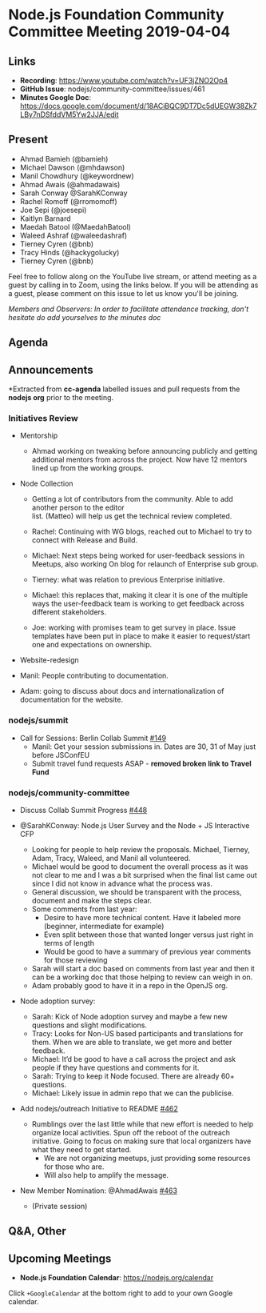 # Node.js Foundation Community Committee Meeting 2019-04-04

## Links

* **Recording**: https://www.youtube.com/watch?v=UF3jZNO2Op4
* **GitHub Issue**: nodejs/community-committee/issues/461
* **Minutes Google Doc**: https://docs.google.com/document/d/18ACiBQC9DT7Dc5dUEGW38Zk7LBy7nDSfddVM5Yw2JJA/edit

## Present

* Ahmad Bamieh (@bamieh)
* Michael Dawson (@mhdawson)
* Manil Chowdhury (@keywordnew)
* Ahmad Awais (@ahmadawais)
* Sarah Conway @SarahKConway
* Rachel Romoff (@rromomoff)
* Joe Sepi (@joesepi)
* Kaitlyn Barnard
* Maedah Batool (@MaedahBatool)
* Waleed Ashraf (@waleedashraf)
* Tierney Cyren (@bnb)
* Tracy Hinds (@hackygolucky)
* Tierney Cyren (@bnb)

Feel free to follow along on the YouTube live stream, or attend meeting as a guest 
by calling in to Zoom, using the links below. If you will be attending as a guest, 
please comment on this issue to let us know you'll be joining.

*Members and Observers: In order to facilitate attendance tracking, don't hesitate do add yourselves to the minutes doc*

## Agenda

## Announcements
 
*Extracted from **cc-agenda** labelled issues and pull requests from the **nodejs org** prior to the meeting.

### Initiatives Review
  * Mentorship 
    * Ahmad working on tweaking before announcing publicly and getting additional mentors
      from across the project. Now have 12 mentors lined up from the working groups.
  * Node Collection
    * Getting a lot of contributors from the community. Able to add another person to the editor   
      list. (Matteo) will help us get the technical review completed.

     * Rachel: Continuing with WG blogs, reached out to Michael to try to connect with Release
       and Build.
     * Michael: Next steps being worked for user-feedback sessions in Meetups, also working
       On blog for relaunch of Enterprise sub group.
     * Tierney: what was relation to previous Enterprise initiative.
     * Michael: this replaces that, making it clear it is one of the multiple ways the user-feedback
       team is working to get feedback across different stakeholders.
     * Joe: working with promises team to get survey in place. Issue templates have been
       put in place to make it easier to request/start one and expectations on ownership.

* Website-redesign
 * Manil: People contributing to documentation. 
 * Adam: going to discuss about docs and internationalization of documentation for the website.

### nodejs/summit

* Call for Sessions: Berlin Collab Summit [#149](https://github.com/nodejs/summit/issues/149)
  * Manil: Get your session submissions in.  Dates are 30, 31 of May just before JSConfEU
  * Submit travel fund requests ASAP - **removed broken link to Travel Fund**



### nodejs/community-committee

* Discuss Collab Summit Progress [#448](https://github.com/nodejs/community-committee/issues/448)

* @SarahKConway: Node.js User Survey and the Node + JS Interactive CFP 
  * Looking for people to help review the proposals. Michael, Tierney, Adam, Tracy, Waleed, and Manil all volunteered.
  * Michael would be good to document the overall process as it was not clear to me and
    I was a bit surprised when the final list came out since I did not know in advance
    what the process was.
  * General discussion, we should be transparent with the process, document and
    make the steps clear.
  * Some comments from last year:
    * Desire to have more technical content. Have it labeled more (beginner, intermediate
     for example)
    * Even split between those that wanted longer versus just right in terms of length
    * Would be good to have a summary of previous year comments for those reviewing
  * Sarah will start a doc based on comments from last year and then it can be a
    working doc that those helping to review can weigh in on.
  * Adam probably good to have it in a repo in the OpenJS org.  

* Node adoption survey:
  * Sarah: Kick of Node adoption survey and maybe a few new questions and slight
    modifications. 
  * Tracy: Looks for Non-US based participants and translations for them. When we are able to 
    translate, we get more and better feedback.
  * Michael: It’d be good to have a call across the project and ask people if they have questions
    and comments for it.
  * Sarah: Trying to keep it Node focused. There are already 60+ questions.
  * Michael: Likely issue in admin repo that we can the publicise.

* Add nodejs/outreach Initiative to README [#462](https://github.com/nodejs/community-committee/pull/462)
  * Rumblings over the last little while that new effort is needed to help organize local
    activities. Spun off the reboot of the outreach initiative. Going to focus on making sure that local organizers have what they need to get started.
    * We are not organizing meetups, just providing some resources for those who are.
    * Will also help to amplify the message.

* New Member Nomination: @AhmadAwais [#463](https://github.com/nodejs/community-committee/pull/463)
  * (Private session)

## Q&A, Other

## Upcoming Meetings

* **Node.js Foundation Calendar**: https://nodejs.org/calendar

Click `+GoogleCalendar` at the bottom right to add to your own Google calendar.
